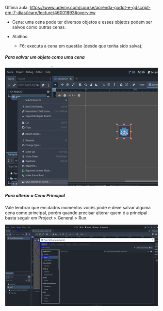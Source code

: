 
Última aula: https://www.udemy.com/course/aprenda-godot-e-gdscript-em-7-dias/learn/lecture/46001893#overview

- Cena: uma cena pode ter diversos objetos e esses objetos podem ser salvos como outras cenas.

- Atalhos:
	- F6: executa a cena em questão (desde que tenha sido salva);
	

##### Para salvar um objeto como uma cena	
	
![Alt text](https://github.com/phoenixproject/gamedev/blob/master/__MEDIA/__GODOT/_UDEMY/_GDSCRIPT43/teste01_01.png?raw=true "Objeto como cena")	

##### Para alterar a Cena Principal

Vale lembrar que em dados momentos vocês pode e deve salvar alguma cena como principal, porém quando precisar alterar quem é a principal basta seguir em Project > General > Run

![Alt text](https://github.com/phoenixproject/gamedev/blob/master/__MEDIA/__GODOT/_UDEMY/_GDSCRIPT43/teste01_02.png?raw=true "Inserção de Script")	
